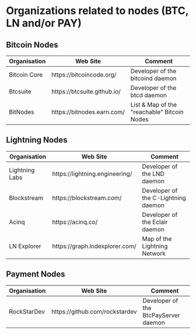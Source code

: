 # Organizations related to nodes (BTC, LN and/or PAY)

Bitcoin Nodes
-
<table>
    <thead>
        <tr>
            <th>Organisation</th>
            <th>Web Site</th>
            <th>Comment</th>
        </tr>
    </thead>
    <tbody>
        <tr>
            <td>Bitcoin Core</td>
            <td>https://bitcoincode.org/</td>
            <td>Developer of the bitcoind daemon</td>
        </tr>
        <tr>
            <td>Btcsuite</td>
            <td>https://btcsuite.github.io/</td>
            <td>Developer of the btcd daemon</td>
        </tr>
        <tr>
            <td>BitNodes</td>
            <td>https://bitnodes.earn.com/</td>
            <td>List & Map of the "reachable" Bitcoin Nodes</td>
        </tr>
    </tbody>
</table>

Lightning Nodes
-
<table>
    <thead>
        <tr>
            <th>Organisation</th>
            <th>Web Site</th>
            <th>Comment</th>
        </tr>
    </thead>
    <tbody>
        <tr>
            <td>Lightning Labs</td>
            <td>https://lightning.engineering/</td>
            <td>Developer of the LND daemon</td>
        </tr>
        <tr>
            <td>Blockstream</td>
            <td>https://blockstream.com/</td>
            <td>Developer of the C-Lightning daemon</td>
        </tr>
        <tr>
            <td>Acinq</td>
            <td>https://acinq.co/</td>
            <td>Developer of the Eclair daemon</td>
        </tr>      
        <tr>
            <td>LN Explorer</td>
            <td>https://graph.lndexplorer.com/</td>
            <td>Map of the Lightning Network</td>
        </tr>
    </tbody>
</table>

Payment Nodes
-
<table>
    <thead>
        <tr>
            <th>Organisation</th>
            <th>Web Site</th>
            <th>Comment</th>
        </tr>
    </thead>
    <tbody>
        <tr>
            <td>RockStarDev</td>
            <td>https://github.com/rockstardev</td>
            <td>Developer of the BtcPayServer daemon</td>
        </tr>
    </tbody>
</table>
